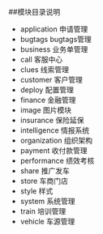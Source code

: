 ##模块目录说明

* application 申请管理
* bugtags bugtags管理
* business 业务单管理
* call 客服中心
* clues 线索管理
* customer 客户管理
* deploy 配置管理
* finance 金融管理
* image 图片模块
* insurance 保险延保
* intelligence 情报系统
* organization 组织架构
* payment 收付款管理
* performance 绩效考核
* share 推广发车
* store 车商门店
* style 样式
* system 系统管理
* train 培训管理
* vehicle 车源管理
